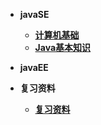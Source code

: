 <!-- _navbar.md --> 

* **javaSE**
  * **[计算机基础](/sjxixi01/java001.md)**
  * **[Java基本知识](sjxixi01/java002.md)**

* **javaEE**

* **复习资料**
  * **[复习资料](/sjxixi01/MySQL.md)**

